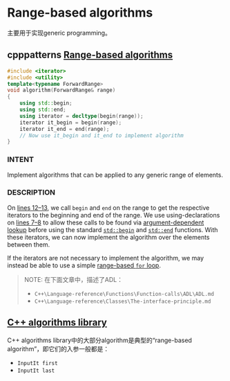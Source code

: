 # Range-based algorithms

主要用于实现generic programming。

## cpppatterns [Range-based algorithms](https://cpppatterns.com/patterns/range-based-algorithms.html)

```c++
#include <iterator>
#include <utility>
template<typename ForwardRange>
void algorithm(ForwardRange& range)
{
	using std::begin;
	using std::end;
	using iterator = decltype(begin(range));
	iterator it_begin = begin(range);
	iterator it_end = end(range);
	// Now use it_begin and it_end to implement algorithm
}
```

### INTENT

Implement algorithms that can be applied to any generic range of elements.

### DESCRIPTION

On [lines 12–13](https://cpppatterns.com/patterns/range-based-algorithms.html#line12), we call `begin` and `end` on the range to get the respective iterators to the beginning and end of the range. We use using-declarations on [lines 7–8](https://cpppatterns.com/patterns/range-based-algorithms.html#line7) to allow these calls to be found via [argument-dependent lookup](https://en.wikipedia.org/wiki/Argument-dependent_name_lookup) before using the standard [`std::begin`](http://en.cppreference.com/w/cpp/iterator/begin) and [`std::end`](http://en.cppreference.com/w/cpp/iterator/end) functions. With these iterators, we can now implement the algorithm over the elements between them.

If the iterators are not necessary to implement the algorithm, we may instead be able to use a simple [range-based `for` loop](https://cpppatterns.com/common-tasks/range-iteration.html).



> NOTE: 在下面文章中，描述了ADL：
>
> - `C++\Language-reference\Functions\Function-calls\ADL\ADL.md`
> - `C++\Language-reference\Classes\The-interface-principle.md`



## [C++ algorithms library](https://en.cppreference.com/w/cpp/algorithm/)

C++ algorithms library中的大部分algorithm是典型的“range-based algorithm”，即它们的入参一般都是：

- `InputIt first`
- `InputIt last`